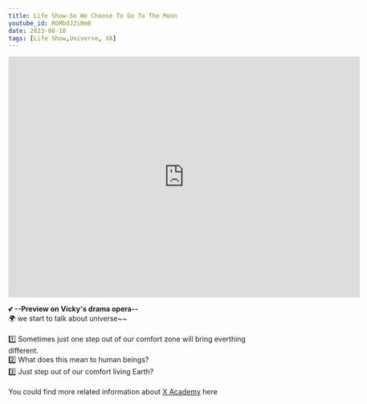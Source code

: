 ```yaml
---
title: Life Show-So We Choose To Go To The Moon
youtube_id: RGMbdJ2iBm8
date: 2023-08-10
tags: [Life Show,Universe, XA]
---
```


<div class="embed-container">
  <iframe
      src="https://www.youtube.com/embed/RGMbdJ2iBm8"
      width="700"
      height="480"
      frameborder="0"
      allowfullscreen="true">
  </iframe>
</div>


💕 **--Preview on Vicky's drama opera--**
<br />
🌍 we start to talk about universe~~
<br />
<br />
1️⃣ Sometimes just one step out of our comfort zone will bring everthing different.
<br />
2️⃣ What does this mean to human beings?
<br />
3️⃣ Just step out of our comfort living Earth?
<br />
<br />
You could find more related information about [X Academy](https://www.xacademy.cc/) here 